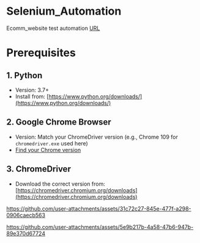 
# Selenium_Automation
Ecomm_website test automation
[URL](https://tutorialsninja.com)
# Prerequisites

## 1. Python
- Version: 3.7+  
- Install from: [https://www.python.org/downloads/](https://www.python.org/downloads/)

## 2. Google Chrome Browser
- Version: Match your ChromeDriver version (e.g., Chrome 109 for `chromedriver.exe` used here)  
- [Find your Chrome version](chrome://settings/help)

## 3. ChromeDriver
- Download the correct version from: [https://chromedriver.chromium.org/downloads](https://chromedriver.chromium.org/downloads)


https://github.com/user-attachments/assets/31c72c27-845e-477f-a298-0906caecb563


https://github.com/user-attachments/assets/5e9b217b-4a58-47b6-947b-89e370d67724


